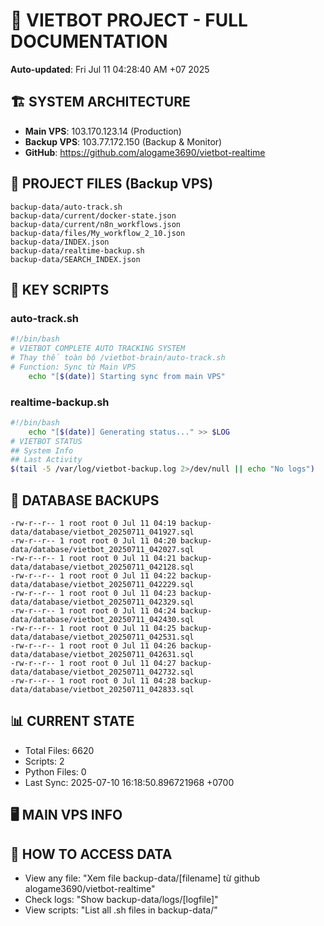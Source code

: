 # 🤖 VIETBOT PROJECT - FULL DOCUMENTATION
**Auto-updated**: Fri Jul 11 04:28:40 AM +07 2025

## 🏗️ SYSTEM ARCHITECTURE
- **Main VPS**: 103.170.123.14 (Production)
- **Backup VPS**: 103.77.172.150 (Backup & Monitor)
- **GitHub**: https://github.com/alogame3690/vietbot-realtime

## 📁 PROJECT FILES (Backup VPS)
```
backup-data/auto-track.sh
backup-data/current/docker-state.json
backup-data/current/n8n_workflows.json
backup-data/files/My_workflow_2_10.json
backup-data/INDEX.json
backup-data/realtime-backup.sh
backup-data/SEARCH_INDEX.json
```

## 🔧 KEY SCRIPTS
### auto-track.sh
```bash
#!/bin/bash
# VIETBOT COMPLETE AUTO TRACKING SYSTEM
# Thay thế toàn bộ /vietbot-brain/auto-track.sh
# Function: Sync từ Main VPS
    echo "[$(date)] Starting sync from main VPS"
```
### realtime-backup.sh
```bash
#!/bin/bash
    echo "[$(date)] Generating status..." >> $LOG
# VIETBOT STATUS
## System Info
## Last Activity
$(tail -5 /var/log/vietbot-backup.log 2>/dev/null || echo "No logs")
```

## 💾 DATABASE BACKUPS
```
-rw-r--r-- 1 root root 0 Jul 11 04:19 backup-data/database/vietbot_20250711_041927.sql
-rw-r--r-- 1 root root 0 Jul 11 04:20 backup-data/database/vietbot_20250711_042027.sql
-rw-r--r-- 1 root root 0 Jul 11 04:21 backup-data/database/vietbot_20250711_042128.sql
-rw-r--r-- 1 root root 0 Jul 11 04:22 backup-data/database/vietbot_20250711_042229.sql
-rw-r--r-- 1 root root 0 Jul 11 04:23 backup-data/database/vietbot_20250711_042329.sql
-rw-r--r-- 1 root root 0 Jul 11 04:24 backup-data/database/vietbot_20250711_042430.sql
-rw-r--r-- 1 root root 0 Jul 11 04:25 backup-data/database/vietbot_20250711_042531.sql
-rw-r--r-- 1 root root 0 Jul 11 04:26 backup-data/database/vietbot_20250711_042631.sql
-rw-r--r-- 1 root root 0 Jul 11 04:27 backup-data/database/vietbot_20250711_042732.sql
-rw-r--r-- 1 root root 0 Jul 11 04:28 backup-data/database/vietbot_20250711_042833.sql
```

## 📊 CURRENT STATE
- Total Files: 6620
- Scripts: 2
- Python Files: 0
- Last Sync: 2025-07-10 16:18:50.896721968 +0700

## 🖥️ MAIN VPS INFO


## 🚨 HOW TO ACCESS DATA
- View any file: "Xem file backup-data/[filename] từ github alogame3690/vietbot-realtime"
- Check logs: "Show backup-data/logs/[logfile]"
- View scripts: "List all .sh files in backup-data/"
